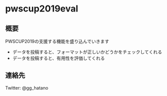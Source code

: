 # pwscup2019eval
## 概要
PWSCUP2019の支援する機能を盛り込んでいきます
* データを投稿すると、フォーマットが正しいかどうかをチェックしてくれる
* データを投稿すると、有用性を評価してくれる

## 連絡先
Twitter: @gg_hatano
